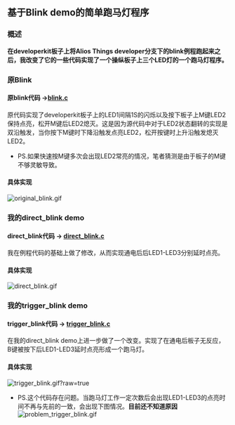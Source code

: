 ## 基于Blink demo的简单跑马灯程序
### 概述  
**在developerkit板子上将Alios Things developer分支下的blink例程跑起来之后，我改变了它的一些代码实现了一个操纵板子上三个LED灯的一个跑马灯程序。**  
### 原Blink  
#### 原blink代码 ->[blink.c](https://github.com/cjben/learning/blob/master/blink.c)  
原代码实现了developerkit板子上的LED1间隔1S的闪烁以及按下板子上M键LED2保持点亮，松开M键后LED2熄灭。这是因为源代码中对于LED2状态翻转的实现是双沿触发，当你按下M键时下降沿触发点亮LED2，松开按键时上升沿触发熄灭LED2。  
* PS.如果快速按M键多次会出现LED2常亮的情况，笔者猜测是由于板子的M键不够灵敏导致。  
#### 具体实现  
![original_blink.gif](https://github.com/cjben/learning/blob/master/images/original_blink.gif?raw=true)  
### 我的direct_blink demo  
#### direct_blink代码 -> [direct_blink.c](https://github.com/cjben/learning/blob/master/direct_blink.c)  
我在例程代码的基础上做了修改，从而实现通电后后LED1-LED3分别延时点亮。  
#### 具体实现  
![direct_blink.gif](https://github.com/cjben/learning/blob/master/images/direct_blink.gif?raw=true)  
### 我的trigger_blink demo  
#### trigger_blink代码 -> [trigger_blink.c](https://github.com/cjben/learning/blob/master/trigger_blink.c)  
在我的direct_blink demo上进一步做了一个改变。实现了在通电后板子无反应，B键被按下后LED1-LED3延时点亮形成一个跑马灯。  
#### 具体实现  
![trigger_blink.gif?raw=true](https://github.com/cjben/learning/blob/master/images/trigger_blink.gif?raw=true)  
* PS.这个代码存在问题。当跑马灯工作一定次数后会出现LED1-LED3的点亮时间不再与先前的一致，会出现下图情况。**目前还不知道原因**  
![problem_trigger_blink.gif](https://github.com/cjben/learning/blob/master/images/problem_trigger_blink.gif?raw=true)  
